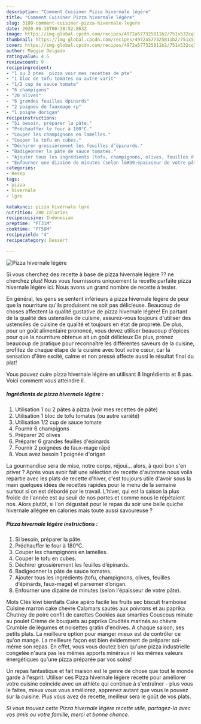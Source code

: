 ```yaml
---
description: "Comment Cuisiner Pizza hivernale légère"
title: "Comment Cuisiner Pizza hivernale légère"
slug: 3180-comment-cuisiner-pizza-hivernale-legere
date: 2020-06-18T00:38:52.863Z
image: https://img-global.cpcdn.com/recipes/4972a577325811b2/751x532cq70/pizza-hivernale-legere-photo-principale-de-la-recette.jpg
thumbnail: https://img-global.cpcdn.com/recipes/4972a577325811b2/751x532cq70/pizza-hivernale-legere-photo-principale-de-la-recette.jpg
cover: https://img-global.cpcdn.com/recipes/4972a577325811b2/751x532cq70/pizza-hivernale-legere-photo-principale-de-la-recette.jpg
author: Maggie Delgado
ratingvalue: 4.5
reviewcount: 9
recipeingredient:
- "1 ou 2 ptes  pizza voir mes recettes de pte"
- "1 bloc de tofu tomates ou autre varit"
- "1/2 cup de sauce tomate"
- "6 champigons"
- "20 olives"
- "6 grandes feuilles dpinards"
- "2 poignes de fauxmage rp"
- "1 poigne dorigan"
recipeinstructions:
- "Si besoin, préparer la pâte."
- "Préchauffer le four à 180°C."
- "Couper les champignons en lamelles."
- "Couper le tofu en cubes."
- "Déchirer grossièrement les feuilles d’épinards."
- "Badigeonner la pâte de sauce tomates."
- "Ajouter tous les ingrédients (tofu, champignons, olives, feuilles d’épinards, faux-mage) et parsemer d’origan."
- "Enfourner une dizaine de minutes (selon l&#39;épaisseur de votre pâte)."
categories:
- Resep
tags:
- pizza
- hivernale
- lgre

katakunci: pizza hivernale lgre 
nutrition: 280 calories
recipecuisine: Indonesian
preptime: "PT31M"
cooktime: "PT58M"
recipeyield: "4"
recipecategory: Dessert

---
```



![Pizza hivernale légère](https://img-global.cpcdn.com/recipes/4972a577325811b2/751x532cq70/pizza-hivernale-legere-photo-principale-de-la-recette.jpg)

Si vous cherchez des recette à base de pizza hivernale légère ?? ne cherchez plus! Nous vous fournissons uniquement la recette parfaite pizza hivernale légère ici. Nous avons un grand nombre de recette à tester.

En général, les gens se sentent inférieurs à pizza hivernale légère de peur que la nourriture qu'ils produisent ne soit pas délicieuse. Beaucoup de choses affectent la qualité gustative de pizza hivernale légère! En partant de la qualité des ustensiles de cuisine, assurez-vous toujours d'utiliser des ustensiles de cuisine de qualité et toujours en état de propreté. De plus, pour un goût alimentaire prononcé, vous devez utiliser beaucoup d'épices pour que la nourriture obtenue ait un goût délicieux De plus, prenez beaucoup de pratique pour reconnaître les différentes saveurs de la cuisine, profitez de chaque étape de la cuisine avec tout votre cœur, car la sensation d'être excité, calme et non pressé affecte aussi le résultat final du plat!

<!--inarticleads1-->

Vous pouvez cuire pizza hivernale légère en utilisant 8 Ingrédients et 8 pas. Voici comment vous atteindre il.

##### Ingrédients de pizza hivernale légère :

1. Utilisation 1 ou 2 pâtes à pizza (voir mes recettes de pâte)
1. Utilisation 1 bloc de tofu tomates (ou autre variété)
1. Utilisation 1/2 cup de sauce tomate
1. Fournir 6 champigons
1. Préparer 20 olives
1. Préparer 6 grandes feuilles d&#39;épinards
1. Fournir 2 poignées de faux-mage râpé
1. Vous avez besoin 1 poignée d&#39;origan


La gourmandise sera de mise, notre corps, réjoui… alors, à quoi bon s&#39;en priver ? Après vous avoir fait une sélection de recette d&#39;automne nous voila repartie avec les plats de recette d&#39;hiver, c&#39;est toujours utile d&#39;avoir sous la main quelques idées de recettes rapides pour le menu de la semaine surtout si on est débordé par le travail. L&#39;hiver, qui est la saison la plus froide de l&#39;année est au seuil de nos portes et comme nous le répétaient nos. Alors plutôt, si l&#39;on dégustait pour le repas du soir une belle quiche hivernale allégée en calories mais toute aussi savoureuse ? 

<!--inarticleads2-->

##### Pizza hivernale légère instructions :

1. Si besoin, préparer la pâte.
1. Préchauffer le four à 180°C.
1. Couper les champignons en lamelles.
1. Couper le tofu en cubes.
1. Déchirer grossièrement les feuilles d’épinards.
1. Badigeonner la pâte de sauce tomates.
1. Ajouter tous les ingrédients (tofu, champignons, olives, feuilles d’épinards, faux-mage) et parsemer d’origan.
1. Enfourner une dizaine de minutes (selon l&#39;épaisseur de votre pâte).


Mots Clés kiwi bienfaits Cake apéro facile les fruits sec biscuit framboise Cuisine marron cake chevre Calamars sautés aux poivrons et au paprika Chutney de poire confit de carottes Cookies aux smarties Couscous minute au poulet Crème de bouquets au paprika Crudités marinés au chèvre Crumble de légumes et noisettes gratin d&#39;endives. A chaque saison, ses petits plats. La meilleure option pour manger mieux est de contrôler ce qu&#39;on mange. La meilleure façon est bien évidemment de préparer soi-même son repas. En effet, vous vous doutez bien qu&#39;une pizza industrielle congelée n&#39;aura pas les mêmes apports minéraux ni les mêmes valeurs énergétiques qu&#39;une pizza préparée par vos soins! 

<!--inarticleads1-->

<p>
Un repas fantastique et fait maison est le genre de chose que tout le monde garde à l'esprit. Utiliser ces Pizza hivernale légère recette pour améliorer votre cuisine coïncide avec un athlète qui continue à s'entraîner - plus vous le faites, mieux vous vous améliorez, apprenez autant que vous le pouvez sur la cuisine. Plus vous avez de recette, meilleur sera le goût de vos plats.
</p>

<p>
<i>Si vous trouvez cette Pizza hivernale légère recette utile, partagez-la avec vos amis ou votre famille, merci et bonne chance.</i>
</p>
